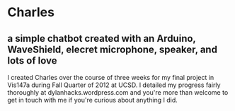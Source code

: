 # Charles

## a simple chatbot created with an Arduino, WaveShield, elecret microphone, speaker, and lots of love

I created Charles over the course of three weeks for my final project in Vis147a during Fall Quarter of 2012 at UCSD. I detailed my progress fairly thoroughly at dylanhacks.wordpress.com and you're more than welcome to get in touch with me if you're curious about anything I did. 